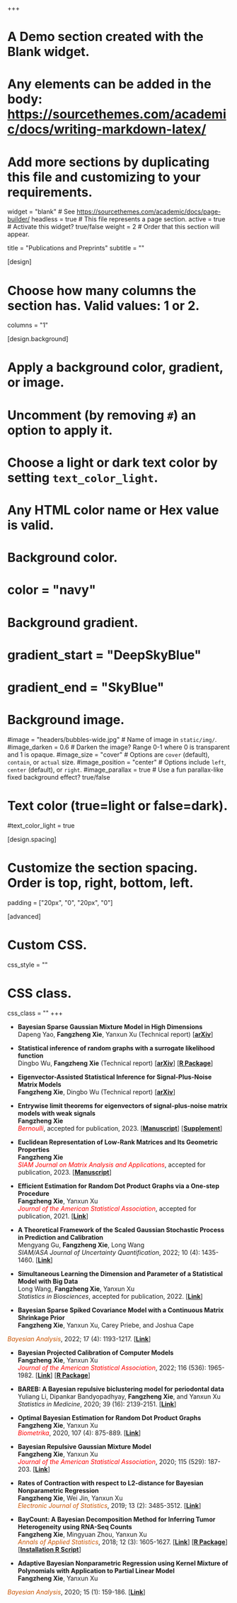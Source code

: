 +++
# A Demo section created with the Blank widget.
# Any elements can be added in the body: https://sourcethemes.com/academic/docs/writing-markdown-latex/
# Add more sections by duplicating this file and customizing to your requirements.

widget = "blank"  # See https://sourcethemes.com/academic/docs/page-builder/
headless = true  # This file represents a page section.
active = true  # Activate this widget? true/false
weight = 2  # Order that this section will appear.

title = "Publications and Preprints"
subtitle = ""

[design]
  # Choose how many columns the section has. Valid values: 1 or 2.
  columns = "1"

[design.background]
  # Apply a background color, gradient, or image.
  #   Uncomment (by removing `#`) an option to apply it.
  #   Choose a light or dark text color by setting `text_color_light`.
  #   Any HTML color name or Hex value is valid.

  # Background color.
  # color = "navy"
  
  # Background gradient.
  # gradient_start = "DeepSkyBlue"
  # gradient_end = "SkyBlue"
  
  # Background image.
  #image = "headers/bubbles-wide.jpg"  # Name of image in `static/img/`.
  #image_darken = 0.6  # Darken the image? Range 0-1 where 0 is transparent and 1 is opaque.
  #image_size = "cover"  #  Options are `cover` (default), `contain`, or `actual` size.
  #image_position = "center"  # Options include `left`, `center` (default), or `right`.
  #image_parallax = true  # Use a fun parallax-like fixed background effect? true/false

  # Text color (true=light or false=dark).
  #text_color_light = true

[design.spacing]
  # Customize the section spacing. Order is top, right, bottom, left.
  padding = ["20px", "0", "20px", "0"]

[advanced]
 # Custom CSS. 
 css_style = ""
 
 # CSS class.
 css_class = ""
+++

<!--<sup>\# </sup> \: Co-first authors-->

<!--### Theoretical and Methodology Works    -->
-    **Bayesian Sparse Gaussian Mixture Model in High Dimensions**<br>Dapeng Yao, **Fangzheng Xie**, Yanxun Xu (Technical report) [<a href="https://arxiv.org/abs/2207.10301"><strong>arXiv</strong></a>]

-    **Statistical inference of random graphs with a surrogate likelihood function**<br>Dingbo Wu, **Fangzheng Xie** (Technical report) [<a href="https://arxiv.org/abs/2207.01702"><strong>arXiv</strong></a>] [<a href="/materials/lgraph_0.1.0.tar.gz" target="_blank" title=""><strong>R Package</strong></a>]

-   **Eigenvector-Assisted Statistical Inference for Signal-Plus-Noise Matrix Models**<br>**Fangzheng Xie**, Dingbo Wu (Technical report) [<a href="https://arxiv.org/abs/2203.16688"><strong>arXiv</strong></a>]

-   **Entrywise limit theorems for eigenvectors of signal-plus-noise matrix models with weak signals**<br>**Fangzheng Xie** <br> <font color = "red"> <i>Bernoulli</i></font>, accepted for publication, 2023. [<a href="/materials/BEJ1602.pdf" target="_blank" title=""><strong>Manuscript</strong></a>] [<a href="/materials/BEJ1602_Supplement.pdf" target="_blank" title=""><strong>Supplement</strong></a>] 

-   **Euclidean Representation of Low-Rank Matrices and Its Geometric Properties**<br>**Fangzheng Xie** <br> <font color = "red"> <i>SIAM Journal on Matrix Analysis and Applications</i></font>, accepted for publication, 2023. [<a href="/materials/M148912.pdf" target="_blank" title=""><strong>Manuscript</strong></a>] 

-   **Efficient Estimation for Random Dot Product Graphs via a One-step Procedure**<br>**Fangzheng Xie**, Yanxun Xu <br> <font color = "red"> <i>Journal of the American Statistical Association</i></font>, accepted for publication, 2021. [<a href = "https://www.tandfonline.com/doi/abs/10.1080/01621459.2021.1948419?journalCode=uasa20" target="_blank" title=""><strong>Link</strong></a>]    

-   **A Theoretical Framework of the Scaled Gaussian Stochastic Process in Prediction and Calibration**<br>Mengyang Gu, **Fangzheng Xie**, Long Wang <br> *SIAM/ASA Journal of Uncertainty Quantification*, 2022; 10 (4): 1435-1460. [<a href="https://epubs.siam.org/doi/10.1137/21M1409949"><strong>Link</strong></a>]

-   **Simultaneous Learning the Dimension and Parameter of a Statistical Model with Big Data**<br>Long Wang, **Fangzheng Xie**, Yanxun Xu <br>  *Statistics in Biosciences*, accepted for publication, 2022. [<a href = "https://link.springer.com/article/10.1007/s12561-021-09324-4" target="_blank" title=""><strong>Link</strong></a>]    

-    **Bayesian Sparse Spiked Covariance Model with a Continuous Matrix Shrinkage Prior**<br>**Fangzheng Xie**, Yanxun Xu, Carey Priebe, and Joshua Cape <br>
<font color = #CC5500> 
<i>Bayesian Analysis</i></font>, 2022; 17 (4): 1193-1217. [<a href="https://projecteuclid.org/journals/bayesian-analysis/advance-publication/Bayesian-Sparse-Spiked-Covariance-Model-with-a-Continuous-Matrix-Shrinkage/10.1214/21-BA1292.full" target="_blank" title=""><strong>Link</strong></a>]

-    **Bayesian Projected Calibration of Computer Models**<br>**Fangzheng Xie**, Yanxun Xu  <br> <font color = "red"> <i>Journal of the American Statistical Association</i></font>, 2022; 116 (536): 1965-1982. [<a href="https://amstat.tandfonline.com/doi/abs/10.1080/01621459.2020.1753519?casa_token=PYAZ9qfLQ5cAAAAA%3AnBkPeOyepfwUkKs4TtbijCzyxNdrUmPLlFssVw1VZ8pIGC-fM6V5zvJpW8nljRITnrcUeQyzxBx4Kg&journalCode=uasa20#.XxeVAlxKiUk"><strong>Link</strong></a>] [<a href="/materials/BayProjected_0.1.0.tar.gz" target="_blank" title=""><strong>R Package</strong></a>]

-    **BAREB: A Bayesian repulsive biclustering model for periodontal data** <br> Yuliang Li, Dipankar Bandyopadhyay, **Fangzheng Xie**, and Yanxun Xu <br>  *Statistics in Medicine*, 2020; 39 (16): 2139-2151. [<a href = "https://onlinelibrary.wiley.com/doi/abs/10.1002/sim.8536" target="_blank" title=""><strong>Link</strong></a>] 

-    **Optimal Bayesian Estimation for Random Dot Product Graphs** <br> **Fangzheng Xie**, Yanxun Xu <br>  <font color = "red"><i>Biometrika</i></font>, 2020, 107 (4): 875-889. [<a href="https://academic.oup.com/biomet/article-abstract/doi/10.1093/biomet/asaa031/5867841?redirectedFrom=fulltext"><strong>Link</strong></a>]

-   **Bayesian Repulsive Gaussian Mixture Model** <br> **Fangzheng Xie**, Yanxun Xu <br><font color = "red"> <i>Journal of the American Statistical Association</i></font>, 2020; 115 (529): 187-203. [<a href="https://www.tandfonline.com/doi/abs/10.1080/01621459.2018.1537918?journalCode=uasa20"><strong>Link</strong></a>]

-  **Rates of Contraction with respect to L2-distance for Bayesian Nonparametric Regression** <br> **Fangzheng Xie**, Wei Jin, Yanxun Xu <br> <i><font color = #CC5500> Electronic Journal of Statistics</i></font>, 2019; 13 (2): 3485-3512. [<a href="https://projecteuclid.org/euclid.ejs/1569895281" target="_blank" title=""><strong>Link</strong></a>]

-  **BayCount: A Bayesian Decomposition Method for Inferring Tumor Heterogeneity using RNA-Seq Counts** <br> **Fangzheng Xie**, Mingyuan Zhou, Yanxun Xu <br>  <font color = #CC5500><i>Annals of Applied Statistics</i></font>, 2018; 12 (3): 1605-1627. [<a href = "https://projecteuclid.org/euclid.aoas/1536652967" target="_blank" title=""><strong>Link</strong></a>] [<a href="/materials/BayCount_0.1.0.tar.gz" target="_blank" title=""><strong>R Package</strong></a>] [<a href="/materials/Installation_script.r" target="_blank" title=""><strong>Installation R Script</strong></a>]

-   **Adaptive Bayesian Nonparametric Regression using Kernel Mixture of Polynomials with Application to Partial Linear Model** <br> **Fangzheng Xie**, Yanxun Xu <br>
<font color = #CC5500> 
<i>Bayesian Analysis</i></font>, 2020; 15 (1): 159-186. [<a href="https://projecteuclid.org/euclid.ba/1550826222" target="_blank" title=""><strong>Link</strong></a>]
